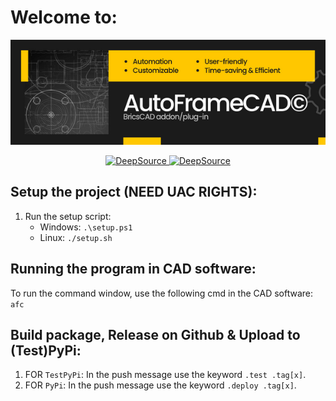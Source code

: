 # Welcome to:

<p align="center">
  <a href="https://illyrius.me/AutoFrameCAD">
    <img src="https://github.com/illyrius666/illyrius666/blob/master/images/AutoFrameCAD.png" alt="AutoFrameCAD">
  </a>
</p>
<p align="center">
  <a href="https://app.deepsource.com/gh/illyrius666/AutoFrameCAD/">
    <img src="https://app.deepsource.com/gh/Structura-Engineering/AutoFrameCAD.svg/?label=active+issues&show_trend=true&token=6a6PKnYxd3B1-AhQ2dLn8MoS" alt="DeepSource">
    <img src="https://app.deepsource.com/gh/Structura-Engineering/AutoFrameCAD.svg/?label=resolved+issues&show_trend=true&token=6a6PKnYxd3B1-AhQ2dLn8MoS" alt="DeepSource">
  </a>
</p>

## Setup the project (NEED UAC RIGHTS):

1. Run the setup script:
   - Windows: `.\setup.ps1`
   - Linux: `./setup.sh`

## Running the program in CAD software:

To run the command window, use the following cmd in the CAD software: `afc`

## Build package, Release on Github & Upload to (Test)PyPi:

1. FOR `TestPyPi`: In the push message use the keyword `.test .tag[x]`.
2. FOR `PyPi`: In the push message use the keyword `.deploy .tag[x]`.
